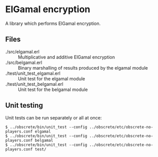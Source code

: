 # ElGamal encryption

A library which performs ElGamal encryption.

## Files

<dl>
  <dt>./src/elgamal.erl</dt>
  <dd>Multiplicative and additive ElGamal encryption</dd>
  <dt>./src/belgamal.erl</dt>
  <dd>Binary marshalling of results produced by the elgamal module</dd>
  <dt>./test/unit_test_elgamal.erl</dt>
  <dd>Unit test for the elgamal module</dd>
  <dt>./test/unit_test_belgamal.erl</dt>
  <dd>Unit test for the belgamal module</dd>
</dl>

## Unit testing

Unit tests can be run separately or all at once:
```
$ ../obscrete/bin/unit_test --config ../obscrete/etc/obscrete-no-players.conf elgamal
$ ../obscrete/bin/unit_test --config ../obscrete/etc/obscrete-no-players.conf belgamal
$ ../obscrete/bin/unit_test --config ../obscrete/etc/obscrete-no-players.conf test/
```
